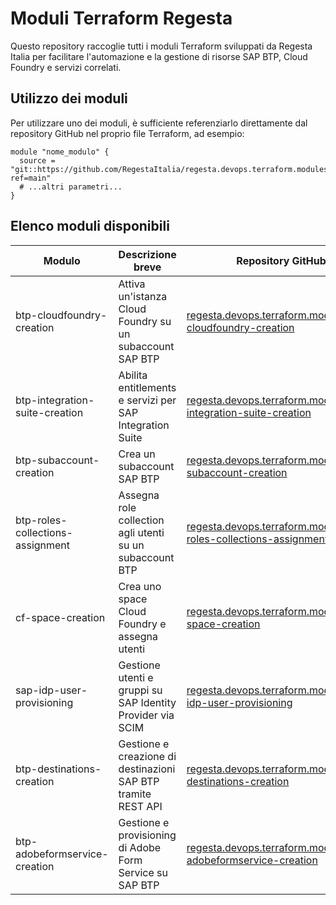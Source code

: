 # Moduli Terraform Regesta

Questo repository raccoglie tutti i moduli Terraform sviluppati da Regesta Italia per facilitare l'automazione e la gestione di risorse SAP BTP, Cloud Foundry e servizi correlati.

## Utilizzo dei moduli

Per utilizzare uno dei moduli, è sufficiente referenziarlo direttamente dal repository GitHub nel proprio file Terraform, ad esempio:

```hcl
module "nome_modulo" {
  source = "git::https://github.com/RegestaItalia/regesta.devops.terraform.modules.nome_modulo.git?ref=main"
  # ...altri parametri...
}
```

## Elenco moduli disponibili

| Modulo                           | Descrizione breve                                              | Repository GitHub                                                                                                 | Stato                                         |
|-----------------------------------|---------------------------------------------------------------|-------------------------------------------------------------------------------------------------------------------|-----------------------------------------------|
| btp-cloudfoundry-creation         | Attiva un'istanza Cloud Foundry su un subaccount SAP BTP      | [regesta.devops.terraform.modules.btp-cloudfoundry-creation](https://github.com/RegestaItalia/regesta.devops.terraform.modules.btp-cloudfoundry-creation) | ![Completed](https://img.shields.io/badge/completed-brightgreen)   |
| btp-integration-suite-creation    | Abilita entitlements e servizi per SAP Integration Suite       | [regesta.devops.terraform.modules.btp-integration-suite-creation](https://github.com/RegestaItalia/regesta.devops.terraform.modules.btp-integration-suite-creation) | ![Completed](https://img.shields.io/badge/completed-brightgreen)   |
| btp-subaccount-creation           | Crea un subaccount SAP BTP                                    | [regesta.devops.terraform.modules.btp-subaccount-creation](https://github.com/RegestaItalia/regesta.devops.terraform.modules.btp-subaccount-creation) | ![Completed](https://img.shields.io/badge/completed-brightgreen)   |
| btp-roles-collections-assignment  | Assegna role collection agli utenti su un subaccount BTP      | [regesta.devops.terraform.modules.btp-roles-collections-assignment](https://github.com/RegestaItalia/regesta.devops.terraform.modules.btp-roles-collections-assignment) | ![Completed](https://img.shields.io/badge/completed-brightgreen)   |
| cf-space-creation                 | Crea uno space Cloud Foundry e assegna utenti                 | [regesta.devops.terraform.modules.cf-space-creation](https://github.com/RegestaItalia/regesta.devops.terraform.modules.cf-space-creation) | ![Completed](https://img.shields.io/badge/completed-brightgreen)   |
| sap-idp-user-provisioning         | Gestione utenti e gruppi su SAP Identity Provider via SCIM    | [regesta.devops.terraform.modules.sap-idp-user-provisioning](https://github.com/RegestaItalia/regesta.devops.terraform.modules.sap-idp-user-provisioning) | ![Completed](https://img.shields.io/badge/completed-brightgreen)   |
| btp-destinations-creation          | Gestione e creazione di destinazioni SAP BTP tramite REST API | [regesta.devops.terraform.modules.btp-destinations-creation](https://github.com/RegestaItalia/regesta.devops.terraform.modules.btp-destinations-creation) | ![Completed](https://img.shields.io/badge/completed-brightgreen)   |
| btp-adobeformservice-creation      | Gestione e provisioning di Adobe Form Service su SAP BTP      | [regesta.devops.terraform.modules.btp-adobeformservice-creation](https://github.com/RegestaItalia/regesta.devops.terraform.modules.btp-adobeformservice-creation) | ![Completed](https://img.shields.io/badge/completed-brightgreen)   |
